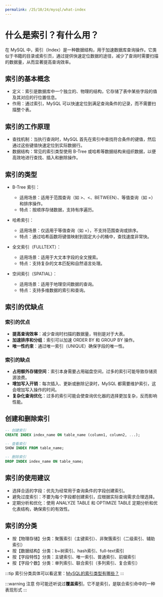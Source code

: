 ```yaml
---
permalink: /25/10/24/mysql/what-index
---
```


# 什么是索引？有什么用？

在 MySQL 中，索引（Index）是一种数据结构，用于加速数据库查询操作。它类似于书籍的目录或索引页，通过提供快速定位数据的途径，减少了查询时需要扫描的数据量，从而显著提高查询效率。

## **索引的基本概念**

- 定义：索引是数据库中一个独立的、物理的结构，它存储了表中某些字段的值及其对应的行位置信息。
- 作用：通过索引，MySQL 可以快速定位到满足查询条件的记录，而不需要扫描整个表。

## **索引的工作原理**

- 查找机制：当执行查询时，MySQL 首先在索引中查找符合条件的键值，然后通过这些键值快速定位到实际数据行。
- 数据结构：常见的索引类型使用 B-Tree 或哈希等数据结构来组织数据，以便高效地进行查找、插入和删除操作。

## **索引的类型**

- B-Tree 索引：
  - 适用场景：适用于范围查询（如 >、<、BETWEEN）、等值查询（如 =）和排序操作。
  - 特点：按顺序存储数据，支持有序遍历。

- 哈希索引：
  - 适用场景：仅适用于等值查询（如 =），不支持范围查询或排序。
  - 特点：通过哈希函数将键值映射到固定大小的桶中，查找速度非常快。

- 全文索引（FULLTEXT）：
  - 适用场景：适用于大文本字段的全文搜索。
  - 特点：支持复杂的文本匹配和自然语言处理。

- 空间索引（SPATIAL）：
  - 适用场景：适用于地理空间数据的查询。
  - 特点：支持多维数据的索引和查询。

## 索引的优缺点

### **索引的优点**

- **提高查询效率**：减少查询时扫描的数据量，特别是对于大表。
- **加速排序和分组**：索引可以加速 ORDER BY 和 GROUP BY 操作。
- **唯一性约束**：通过唯一索引（UNIQUE）确保字段的唯一性。

### **索引的缺点**

- **占用额外存储空间**：索引本身需要占用磁盘空间，过多的索引可能导致存储资源浪费。
- **增加写入开销**：每次插入、更新或删除记录时，MySQL 都需要维护索引，这会增加写入操作的时间。
- **复杂化查询优化**：过多的索引可能会使查询优化器的选择更加复杂，反而影响性能。

## **创建和删除索引**

```sql
-- 创建索引
CREATE INDEX index_name ON table_name (column1, column2, ...);

-- 查看索引
SHOW INDEX FROM table_name;

-- 删除索引
DROP INDEX index_name ON table_name;  
```

## **索引的使用建议**

- 选择合适的字段：优先为经常用于查询条件的字段创建索引。
- 避免过度索引：不要为每个字段都创建索引，应根据实际查询需求合理选择。
- 定期分析和优化：使用 ANALYZE TABLE 和 OPTIMIZE TABLE 定期分析和优化表结构，确保索引的有效性。

## **索引的分类**

- 按【物理存储】分类：聚簇索引（主键索引）、非聚簇索引（二级索引、辅助索引）
- 按【数据结构】分类：b+树索引、hash索引、full-text索引
- 按【字段特性】分类：主键索引、唯一索引、普通索引、前缀索引
- 按【字段个数】分类：单列索引、联合索引（多列索引、复合索引）

:::tip
索引分类具体可以看这里：[MySQL的索引类型有哪些？](./MySQL的索引类型有哪些？（索引分类）.md)
:::

:::warning 注意
你可能还听说过**覆盖索引**，它不是索引，是联合索引命中的一种表现形式
:::
